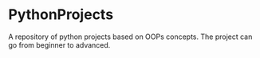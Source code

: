 # PythonProjects
A repository of python projects based on OOPs concepts. The project can go from beginner to advanced.
